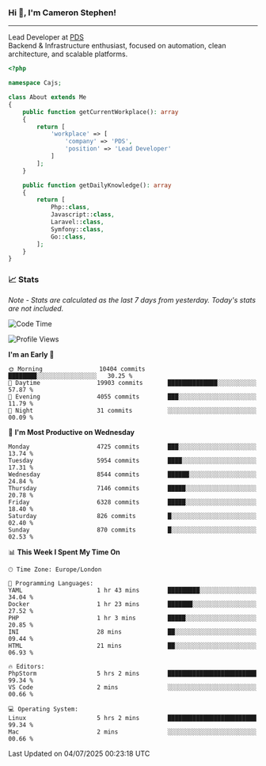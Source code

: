 ### Hi 👋, I'm Cameron Stephen!

---

Lead Developer at [PDS](https://prindatasolutions.co.uk)  
Backend & Infrastructure enthusiast, focused on automation, clean architecture, and scalable platforms.


```php
<?php

namespace Cajs;

class About extends Me
{
    public function getCurrentWorkplace(): array
    {
        return [
            'workplace' => [
                'company' => 'PDS',
                'position' => 'Lead Developer'
            ]
        ];
    }

    public function getDailyKnowledge(): array
    {
        return [
            Php::class,
            Javascript::class,
            Laravel::class,
            Symfony::class,
            Go::class,
        ];
    }
}
```

### 📈 Stats
<p><em>Note - Stats are calculated as the last 7 days from yesterday. Today's stats are not included.</em></p>


<!--START_SECTION:waka-->
![Code Time](http://img.shields.io/badge/Code%20Time-4%2C548%20hrs-blue)

![Profile Views](http://img.shields.io/badge/Profile%20Views-0-blue)

**I'm an Early 🐤** 

```text
🌞 Morning                10404 commits       ████████░░░░░░░░░░░░░░░░░   30.25 % 
🌆 Daytime                19903 commits       ██████████████░░░░░░░░░░░   57.87 % 
🌃 Evening                4055 commits        ███░░░░░░░░░░░░░░░░░░░░░░   11.79 % 
🌙 Night                  31 commits          ░░░░░░░░░░░░░░░░░░░░░░░░░   00.09 % 
```
📅 **I'm Most Productive on Wednesday** 

```text
Monday                   4725 commits        ███░░░░░░░░░░░░░░░░░░░░░░   13.74 % 
Tuesday                  5954 commits        ████░░░░░░░░░░░░░░░░░░░░░   17.31 % 
Wednesday                8544 commits        ██████░░░░░░░░░░░░░░░░░░░   24.84 % 
Thursday                 7146 commits        █████░░░░░░░░░░░░░░░░░░░░   20.78 % 
Friday                   6328 commits        █████░░░░░░░░░░░░░░░░░░░░   18.40 % 
Saturday                 826 commits         █░░░░░░░░░░░░░░░░░░░░░░░░   02.40 % 
Sunday                   870 commits         █░░░░░░░░░░░░░░░░░░░░░░░░   02.53 % 
```


📊 **This Week I Spent My Time On** 

```text
🕑︎ Time Zone: Europe/London

💬 Programming Languages: 
YAML                     1 hr 43 mins        █████████░░░░░░░░░░░░░░░░   34.04 % 
Docker                   1 hr 23 mins        ███████░░░░░░░░░░░░░░░░░░   27.52 % 
PHP                      1 hr 3 mins         █████░░░░░░░░░░░░░░░░░░░░   20.85 % 
INI                      28 mins             ██░░░░░░░░░░░░░░░░░░░░░░░   09.44 % 
HTML                     21 mins             ██░░░░░░░░░░░░░░░░░░░░░░░   06.93 % 

🔥 Editors: 
PhpStorm                 5 hrs 2 mins        █████████████████████████   99.34 % 
VS Code                  2 mins              ░░░░░░░░░░░░░░░░░░░░░░░░░   00.66 % 

💻 Operating System: 
Linux                    5 hrs 2 mins        █████████████████████████   99.34 % 
Mac                      2 mins              ░░░░░░░░░░░░░░░░░░░░░░░░░   00.66 % 
```


 Last Updated on 04/07/2025 00:23:18 UTC
<!--END_SECTION:waka-->
